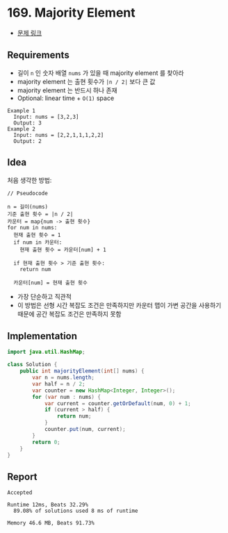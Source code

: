 # 169. Majority Element

- [문제 링크](https://leetcode.com/problems/majority-element/)

## Requirements

- 길이 `n` 인 숫자 배열 `nums` 가 있을 때 majority element 를 찾아라
- majority element 는 출현 횟수가 `|n / 2|` 보다 큰 값
- majority element 는 반드시 하나 존재
- Optional: linear time + `O(1)` space

```text
Example 1
  Input: nums = [3,2,3]
  Output: 3
Example 2
  Input: nums = [2,2,1,1,1,2,2]
  Output: 2
```

## Idea

처음 생각한 방법:

```text
// Pseudocode

n = 길이(nums)
기준 출현 횟수 = |n / 2|
카운터 = map{num -> 출현 횟수} 
for num in nums:
  현재 출현 횟수 = 1
  if num in 카운터:
    현재 출현 횟수 = 카운터[num] + 1
    
  if 현재 출현 횟수 > 기준 출현 횟수:
    return num
    
  카운터[num] = 현재 출현 횟수
```

- 가장 단순하고 직관적
- 이 방법은 선형 시간 복잡도 조건은 만족하지만 카운터 맵이 가변 공간을 사용하기 때문에 공간 복잡도 조건은 만족하지 못함

## Implementation

```java
import java.util.HashMap;

class Solution {
    public int majorityElement(int[] nums) {
        var n = nums.length;
        var half = n / 2;
        var counter = new HashMap<Integer, Integer>();
        for (var num : nums) {
            var current = counter.getOrDefault(num, 0) + 1;
            if (current > half) {
                return num;
            }
            counter.put(num, current);
        }
        return 0;
    }
}
```

## Report

```text
Accepted

Runtime 12ms, Beats 32.29%
  89.08% of solutions used 8 ms of runtime
  
Memory 46.6 MB, Beats 91.73%
```
